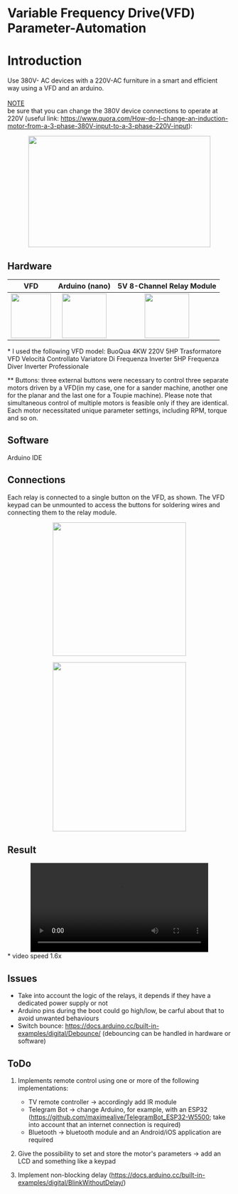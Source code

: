 # Variable Frequency Drive(VFD) Parameter-Automation

# Introduction
Use 380V- AC devices with a 220V-AC furniture in a smart and efficient way using a VFD and an arduino.<br><br>
<ins> NOTE </ins> <br>
be sure that you can change the 380V device connections to operate at 220V (useful link: https://www.quora.com/How-do-I-change-an-induction-motor-from-a-3-phase-380V-input-to-a-3-phase-220V-input):<br>

<p align="center">
  <img width="410" height="250" src="https://github.com/user-attachments/assets/c3fd1e39-4385-490a-90b2-c47ab7d462c4">
</p>

## Hardware
VFD             |  Arduino (nano)             |5V 8-Channel Relay Module  |
:-------------------------:|:-------------------------:|:-------------------------:|
<img src="https://github.com/user-attachments/assets/d701328b-6d08-44ea-a0f6-a48747c7c25a" width="90" height="100" />  |  <img src="https://github.com/user-attachments/assets/fdc74bed-b436-4e63-b077-62585f0678e6" width="100" height="100" />  |<img src="https://github.com/user-attachments/assets/246276cd-cc9f-41c6-be08-7d0bec98bc00" width="100" height="100" />  | 

\* I used the following VFD model: BuoQua 4KW 220V 5HP Trasformatore VFD Velocità Controllato Variatore Di Frequenza Inverter 5HP Frequenza Diver Inverter Professionale

** Buttons: three external buttons were necessary to control three separate motors driven by a VFD(in my case, one for a sander machine, another one for the planar and the last one for a Toupie machine). Please note that simultaneous control of multiple motors is feasible only if they are identical. Each motor necessitated unique parameter settings, including RPM, torque and so on.

## Software
Arduino IDE

## Connections
Each relay is connected to a single button on the VFD, as shown. The VFD keypad can be unmounted to access the buttons for soldering wires and connecting them to the relay module.
<p align="center">
  <img src="https://github.com/user-attachments/assets/6eb61700-b27b-497e-a865-610379736898" width="300" height="300" />
</p>

<p align="center">
  <img width="300" height="380" src="https://github.com/user-attachments/assets/35de1f4c-8ab4-415b-973a-017fcb451f84">
</p>

## Result

<div align="center">
  <video src="https://github.com/user-attachments/assets/61a216fb-f2c9-4f5d-8ab0-22cea4845a12" width="400" />
</div>
* video speed 1.6x

## Issues
- Take into account the logic of the relays, it depends if they have a dedicated power supply or not
- Arduino pins during the boot could go high/low, be carful about that to avoid unwanted behaviours
- Switch bounce: https://docs.arduino.cc/built-in-examples/digital/Debounce/ (debouncing can be handled in hardware or software)

## ToDo
1) Implements remote control using one or more of the following implementations:<br>
   - TV remote controller -> accordingly add IR module
   - Telegram Bot -> change Arduino, for example, with an ESP32 (https://github.com/maximealive/TelegramBot_ESP32-W5500; take into account that an internet connection is required)
   - Bluetooth -> bluetooth module and an Android/iOS application are required

2) Give the possibility to set and store the motor's parameters -> add an LCD and something like a keypad

3) Implement non-blocking delay (https://docs.arduino.cc/built-in-examples/digital/BlinkWithoutDelay/)
